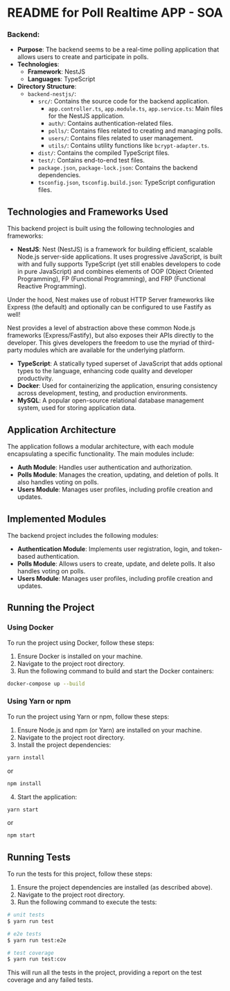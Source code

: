 # README for Poll Realtime APP - SOA

### Backend:
- **Purpose**: The backend seems to be a real-time polling application that allows users to create and participate in polls.
- **Technologies**:
  - **Framework**: NestJS
  - **Languages**: TypeScript
- **Directory Structure**:
  - `backend-nestjs/`:
    - `src/`: Contains the source code for the backend application.
      - `app.controller.ts`, `app.module.ts`, `app.service.ts`: Main files for the NestJS application.
      - `auth/`: Contains authentication-related files.
      - `polls/`: Contains files related to creating and managing polls.
      - `users/`: Contains files related to user management.
      - `utils/`: Contains utility functions like `bcrypt-adapter.ts`.
    - `dist/`: Contains the compiled TypeScript files.
    - `test/`: Contains end-to-end test files.
    - `package.json`, `package-lock.json`: Contains the backend dependencies.
    - `tsconfig.json`, `tsconfig.build.json`: TypeScript configuration files.

## Technologies and Frameworks Used

This backend project is built using the following technologies and frameworks:

- **NestJS**: Nest (NestJS) is a framework for building efficient, scalable Node.js server-side applications. It uses progressive JavaScript, is built with and fully supports TypeScript (yet still enables developers to code in pure JavaScript) and combines elements of OOP (Object Oriented Programming), FP (Functional Programming), and FRP (Functional Reactive Programming).

Under the hood, Nest makes use of robust HTTP Server frameworks like Express (the default) and optionally can be configured to use Fastify as well!

Nest provides a level of abstraction above these common Node.js frameworks (Express/Fastify), but also exposes their APIs directly to the developer. This gives developers the freedom to use the myriad of third-party modules which are available for the underlying platform.


- **TypeScript**: A statically typed superset of JavaScript that adds optional types to the language, enhancing code quality and developer productivity.
- **Docker**: Used for containerizing the application, ensuring consistency across development, testing, and production environments.
- **MySQL**: A popular open-source relational database management system, used for storing application data.

## Application Architecture

The application follows a modular architecture, with each module encapsulating a specific functionality. The main modules include:

- **Auth Module**: Handles user authentication and authorization.
- **Polls Module**: Manages the creation, updating, and deletion of polls. It also handles voting on polls.
- **Users Module**: Manages user profiles, including profile creation and updates.

## Implemented Modules

The backend project includes the following modules:

- **Authentication Module**: Implements user registration, login, and token-based authentication.
- **Polls Module**: Allows users to create, update, and delete polls. It also handles voting on polls.
- **Users Module**: Manages user profiles, including profile creation and updates.

## Running the Project

### Using Docker

To run the project using Docker, follow these steps:

1. Ensure Docker is installed on your machine.
2. Navigate to the project root directory.
3. Run the following command to build and start the Docker containers:

```bash
docker-compose up --build
```

### Using Yarn or npm

To run the project using Yarn or npm, follow these steps:

1. Ensure Node.js and npm (or Yarn) are installed on your machine.
2. Navigate to the project root directory.
3. Install the project dependencies:

```bash
yarn install
```

or

```bash
npm install
```

4. Start the application:

```bash
yarn start
```

or

```bash
npm start
```

## Running Tests

To run the tests for this project, follow these steps:

1. Ensure the project dependencies are installed (as described above).
2. Navigate to the project root directory.
3. Run the following command to execute the tests:
 
```bash
# unit tests
$ yarn run test

# e2e tests
$ yarn run test:e2e

# test coverage
$ yarn run test:cov
```

This will run all the tests in the project, providing a report on the test coverage and any failed tests.